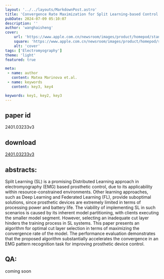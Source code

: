 ```yaml
---
layout: '../../layouts/MarkdownPost.astro'
title: 'Convergence Rate Maximization for Split Learning-based Control of EMG Prosthetic Devices'
pubDate: 2024-07-09 05:10:07
description: ''
author: 'wanghaisheng'
cover:
    url: 'https://www.apple.com.cn/newsroom/images/product/homepod/standard/Apple-HomePod-hero-230118_big.jpg.large_2x.jpg'
    square: 'https://www.apple.com.cn/newsroom/images/product/homepod/standard/Apple-HomePod-hero-230118_big.jpg.large_2x.jpg'
    alt: 'cover'
tags: ['Electromyography'] 
theme: 'light'
featured: true

meta:
 - name: author
   content: Matea Marinova et.al.
 - name: keywords
   content: key3, key4

keywords: key1, key2, key3
---
```


## paper id
2401.03233v3
## download
[2401.03233v3](http://arxiv.org/abs/2401.03233v3)
## abstracts:
Split Learning (SL) is a promising Distributed Learning approach in electromyography (EMG) based prosthetic control, due to its applicability within resource-constrained environments. Other learning approaches, such as Deep Learning and Federated Learning (FL), provide suboptimal solutions, since prosthetic devices are extremely limited in terms of processing power and battery life. The viability of implementing SL in such scenarios is caused by its inherent model partitioning, with clients executing the smaller model segment. However, selecting an inadequate cut layer hinders the training process in SL systems. This paper presents an algorithm for optimal cut layer selection in terms of maximizing the convergence rate of the model. The performance evaluation demonstrates that the proposed algorithm substantially accelerates the convergence in an EMG pattern recognition task for improving prosthetic device control.
## QA:
coming soon
